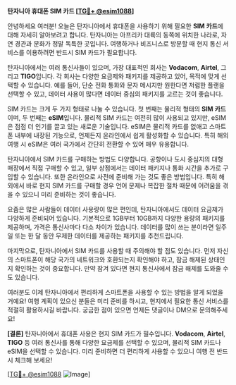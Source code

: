 **탄자니아 휴대폰 SIM 카드 [[TG💪+ @esim1088](https://t.me/s/esim1088)]**

안녕하세요 여러분! 오늘은 탄자니아에서 휴대폰을 사용하기 위해 필요한 **SIM 카드**에 대해 자세히 알아보려고 합니다. 탄자니아는 아프리카 대륙의 동쪽에 위치한 나라로, 자연 경관과 문화가 정말 독특한 곳입니다. 여행하거나 비즈니스로 방문할 때 현지 통신 서비스를 이용하려면 반드시 SIM 카드가 필요합니다.

탄자니아에서는 여러 통신사들이 있으며, 가장 대표적인 회사는 **Vodacom**, **Airtel**, 그리고 **TIGO**입니다. 각 회사는 다양한 요금제와 패키지를 제공하고 있어, 목적에 맞게 선택할 수 있습니다. 예를 들어, 단순 전화 통화와 문자 메시지만 원한다면 저렴한 플랜을 선택할 수 있고, 데이터 사용이 많다면 데이터 중심의 패키지를 고르는 것이 좋습니다.

SIM 카드는 크게 두 가지 형태로 나눌 수 있습니다. 첫 번째는 물리적 형태의 **SIM 카드**이며, 두 번째는 **eSIM**입니다. 물리적 SIM 카드는 여전히 많이 사용되고 있지만, eSIM은 점점 더 인기를 끌고 있는 새로운 기술입니다. eSIM은 물리적 카드를 없애고 스마트폰 내부에 내장된 기능으로, 언제든지 온라인에서 쉽게 활성화할 수 있습니다. 특히 해외여행 시 eSIM은 여러 국가에서 간단히 전환할 수 있어 매우 유용합니다.

탄자니아에서 SIM 카드를 구매하는 방법도 다양합니다. 공항이나 도시 중심지의 대형 매장에서 직접 구매할 수 있고, 일부 상점에서는 데이터 패키지나 통화 시간을 추가로 구입할 수 있습니다. 또한 온라인으로 사전에 준비해 가는 것도 좋은 방법입니다. 특히 해외에서 바로 현지 SIM 카드를 구매할 경우 언어 문제나 복잡한 절차 때문에 어려움을 겪을 수 있으니 미리 준비하는 것이 좋습니다.

요즘은 많은 사람들이 데이터 사용량이 많은 편인데, 탄자니아에서도 데이터 요금제가 다양하게 준비되어 있습니다. 기본적으로 1GB부터 10GB까지 다양한 용량의 패키지를 제공하며, 가격은 통신사마다 다소 차이가 있습니다. 데이터를 많이 쓰는 분이라면 일주일 또는 한 달 동안 무제한 데이터를 제공하는 패키지를 추천드립니다.

마지막으로, 탄자니아에서 SIM 카드를 사용할 때 주의해야 할 점도 있습니다. 먼저 자신의 스마트폰이 해당 국가의 네트워크와 호환되는지 확인해야 하고, 잠금 해제된 상태인지 확인하는 것이 중요합니다. 만약 잠겨 있다면 현지 통신사에서 잠금 해제를 도와줄 수도 있습니다.

여러분도 이제 탄자니아에서 편리하게 스마트폰을 사용할 수 있는 방법을 알게 되었을 거예요! 여행 계획이 있으신 분들은 미리 준비를 하시고, 현지에서 필요한 통신 서비스를 적절히 활용하시길 바랍니다. 궁금한 점이 있으면 언제든 댓글이나 DM으로 문의해주세요!

**[결론]** 탄자니아에서 휴대폰 사용은 현지 SIM 카드가 필수입니다. **Vodacom**, **Airtel**, **TIGO** 등 여러 통신사를 통해 다양한 요금제를 선택할 수 있으며, 물리적 SIM 카드나 eSIM을 선택할 수 있습니다. 미리 준비하면 더 편리하게 사용할 수 있으니 여행 전 반드시 체크해 보세요!

[[TG💪+ @esim1088](https://t.me/s/esim1088) ![Image](https://i.postimg.cc/Y0z9fWf4/image.png)]